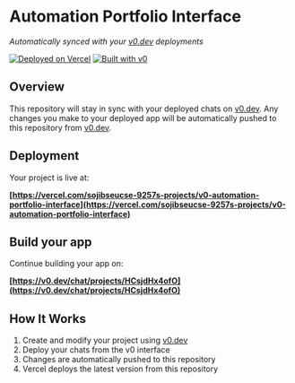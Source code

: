 # Automation Portfolio Interface

*Automatically synced with your [v0.dev](https://v0.dev) deployments*

[![Deployed on Vercel](https://img.shields.io/badge/Deployed%20on-Vercel-black?style=for-the-badge&logo=vercel)](https://vercel.com/sojibseucse-9257s-projects/v0-automation-portfolio-interface)
[![Built with v0](https://img.shields.io/badge/Built%20with-v0.dev-black?style=for-the-badge)](https://v0.dev/chat/projects/HCsjdHx4ofO)

## Overview

This repository will stay in sync with your deployed chats on [v0.dev](https://v0.dev).
Any changes you make to your deployed app will be automatically pushed to this repository from [v0.dev](https://v0.dev).

## Deployment

Your project is live at:

**[https://vercel.com/sojibseucse-9257s-projects/v0-automation-portfolio-interface](https://vercel.com/sojibseucse-9257s-projects/v0-automation-portfolio-interface)**

## Build your app

Continue building your app on:

**[https://v0.dev/chat/projects/HCsjdHx4ofO](https://v0.dev/chat/projects/HCsjdHx4ofO)**

## How It Works

1. Create and modify your project using [v0.dev](https://v0.dev)
2. Deploy your chats from the v0 interface
3. Changes are automatically pushed to this repository
4. Vercel deploys the latest version from this repository